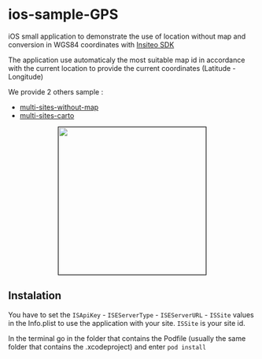# ios-sample-GPS
iOS small application to demonstrate the use of location without map and conversion in WGS84 coordinates with [Insiteo SDK](https://github.com/Insiteo/ios-v3)

The application use automaticaly the most suitable map id in accordance with the current location to provide the current coordinates (Latitude - Longitude)

We provide 2 others sample :
- [multi-sites-without-map](https://github.com/Insiteo/ios-sample-GPS/tree/multi-sites-without-map)
- [multi-sites-carto](https://github.com/Insiteo/ios-sample-GPS/tree/multi-sites-carto)

<p align="center">
	<img src="https://image.ibb.co/hWVbg5/IMG_0006.png" width="300" style="border: 1px black solid">
</p>

## Instalation

You have to set the `ISApiKey` - `ISEServerType` - `ISEServerURL` - `ISSite` values in the Info.plist to use the application with your site.
`ISSite` is your site id.

In the terminal go in the folder that contains the Podfile (usually the same folder that contains the .xcodeproject) and enter `pod install`
